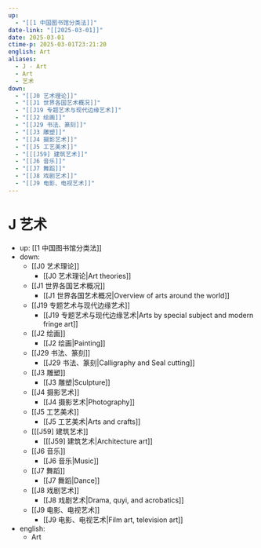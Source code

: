 ```yaml
---
up:
  - "[[1 中国图书馆分类法]]"
date-link: "[[2025-03-01]]"
date: 2025-03-01
ctime-p: 2025-03-01T23:21:20
english: Art
aliases:
  - J - Art
  - Art
  - 艺术
down:
  - "[[J0 艺术理论]]"
  - "[[J1 世界各国艺术概况]]"
  - "[[J19 专题艺术与现代边缘艺术]]"
  - "[[J2 绘画]]"
  - "[[J29 书法、篆刻]]"
  - "[[J3 雕塑]]"
  - "[[J4 摄影艺术]]"
  - "[[J5 工艺美术]]"
  - "[[[J59] 建筑艺术]]"
  - "[[J6 音乐]]"
  - "[[J7 舞蹈]]"
  - "[[J8 戏剧艺术]]"
  - "[[J9 电影、电视艺术]]"
---
```


# J 艺术

- up: [[1 中国图书馆分类法]]
- down:
	- [[J0 艺术理论]]
		- [[J0 艺术理论|Art theories]]
	- [[J1 世界各国艺术概况]]
		- [[J1 世界各国艺术概况|Overview of arts around the world]]
	- [[J19 专题艺术与现代边缘艺术]]
		- [[J19 专题艺术与现代边缘艺术|Arts by special subject and modern fringe art]]
	- [[J2 绘画]]
		- [[J2 绘画|Painting]]
	- [[J29 书法、篆刻]]
		- [[J29 书法、篆刻|Calligraphy and Seal cutting]]
	- [[J3 雕塑]]
		- [[J3 雕塑|Sculpture]]
	- [[J4 摄影艺术]]
		- [[J4 摄影艺术|Photography]]
	- [[J5 工艺美术]]
		- [[J5 工艺美术|Arts and crafts]]
	- [[[J59] 建筑艺术]]
		- [[[J59] 建筑艺术|Architecture art]]
	- [[J6 音乐]]
		- [[J6 音乐|Music]]
	- [[J7 舞蹈]]
		- [[J7 舞蹈|Dance]]
	- [[J8 戏剧艺术]]
		- [[J8 戏剧艺术|Drama, quyi, and acrobatics]]
	- [[J9 电影、电视艺术]]
		- [[J9 电影、电视艺术|Film art, television art]]
- english:
	- Art
